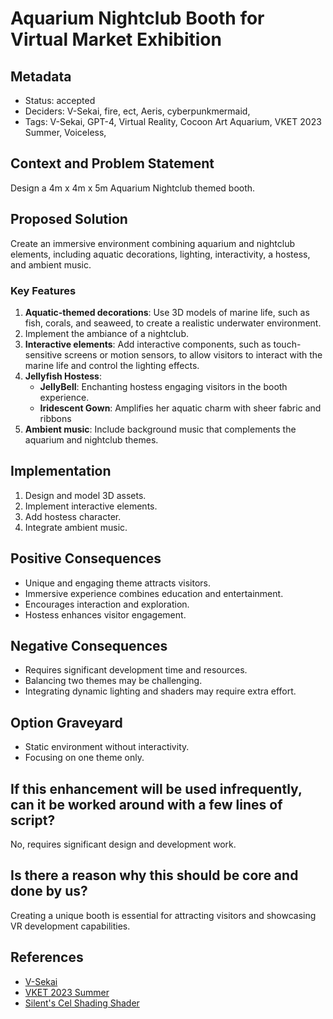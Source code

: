 # Aquarium Nightclub Booth for Virtual Market Exhibition

## Metadata

- Status: accepted <!-- draft | proposed | rejected | accepted | deprecated | superseded by -->
- Deciders: V-Sekai, fire, ect, Aeris, cyberpunkmermaid,
- Tags: V-Sekai, GPT-4, Virtual Reality, Cocoon Art Aquarium, VKET 2023 Summer, Voiceless, 

## Context and Problem Statement

Design a 4m x 4m x 5m Aquarium Nightclub themed booth.

## Proposed Solution

Create an immersive environment combining aquarium and nightclub elements, including aquatic decorations, lighting, interactivity, a hostess, and ambient music.

### Key Features

1. **Aquatic-themed decorations**: Use 3D models of marine life, such as fish, corals, and seaweed, to create a realistic underwater environment.
2. Implement the ambiance of a nightclub.
3. **Interactive elements**: Add interactive components, such as touch-sensitive screens or motion sensors, to allow visitors to interact with the marine life and control the lighting effects.
4. **Jellyfish Hostess**:
   * **JellyBell**: Enchanting hostess engaging visitors in the booth experience.
   * **Iridescent Gown**: Amplifies her aquatic charm with sheer fabric and ribbons
5. **Ambient music**: Include background music that complements the aquarium and nightclub themes.

## Implementation

1. Design and model 3D assets.
2. Implement interactive elements.
3. Add hostess character.
4. Integrate ambient music.

## Positive Consequences

- Unique and engaging theme attracts visitors.
- Immersive experience combines education and entertainment.
- Encourages interaction and exploration.
- Hostess enhances visitor engagement.

## Negative Consequences

- Requires significant development time and resources.
- Balancing two themes may be challenging.
- Integrating dynamic lighting and shaders may require extra effort.

## Option Graveyard

- Static environment without interactivity.
- Focusing on one theme only.

## If this enhancement will be used infrequently, can it be worked around with a few lines of script?

No, requires significant design and development work.

## Is there a reason why this should be core and done by us?

Creating a unique booth is essential for attracting visitors and showcasing VR development capabilities.

## References

- [V-Sekai](https://v-sekai.org/)
- [VKET 2023 Summer](https://event.vket.com/en/2023Summer/world/11)
- [Silent's Cel Shading Shader](https://gitlab.com/s-ilent/SCSS/-/tree/master/Assets/Silent's%20Cel%20Shading%20Shader)
